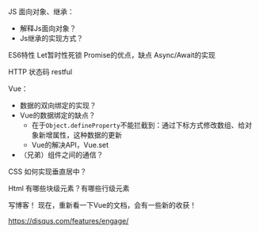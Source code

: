 JS
面向对象、继承：
- 解释Js面向对象？
- Js继承的实现方式？

ES6特性
Let暂时性死锁
Promise的优点，缺点
Async/Await的实现


HTTP
状态码
restful




Vue：
- 数据的双向绑定的实现？
- Vue的数据绑定的缺点？
  - 在于`Object.defineProperty`不能拦截到：通过下标方式修改数组、给对象新增属性，这种数据的更新
  - Vue的解决API，Vue.set
- （兄弟）组件之间的通信？

CSS
如何实现垂直居中？

Html
有哪些块级元素？有哪些行级元素

写博客！
现在，重新看一下Vue的文档，会有一些新的收获！

https://disqus.com/features/engage/